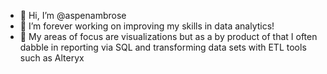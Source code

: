 - 👋 Hi, I’m @aspenambrose
- 🌱 I’m forever working on improving my skills in data analytics!
- 💞️ My areas of focus are visualizations but as a by product of that I often dabble in reporting via SQL and transforming data sets with ETL tools such as Alteryx

<!---
aspenambrose/aspenambrose is a ✨ special ✨ repository because its `README.md` (this file) appears on your GitHub profile.
You can click the Preview link to take a look at your changes.
--->
